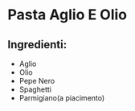 # Pasta Aglio E Olio

## Ingredienti:
* Aglio
* Olio
* Pepe Nero
* Spaghetti
* Parmigiano(a piacimento)
